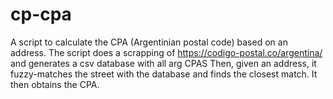 # cp-cpa
A script to calculate the CPA (Argentinian postal code) based on an address.
The script does a scrapping of https://codigo-postal.co/argentina/ and generates a csv database with all arg CPAS
Then, given an address, it fuzzy-matches the street with the database and finds the closest match. It then obtains the CPA.
